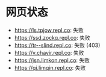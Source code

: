 # 网页状态
- https://ls.tpjow.repl.co: 失败
- https://ssd.zockq.repl.co: 失败
- https://tr--slind.repl.co: 失败 (403)
- https://v.chavir.repl.co: 失败
- https://jsn.limkon.repl.co: 失败
- https://qi.limqin.repl.co: 失败
